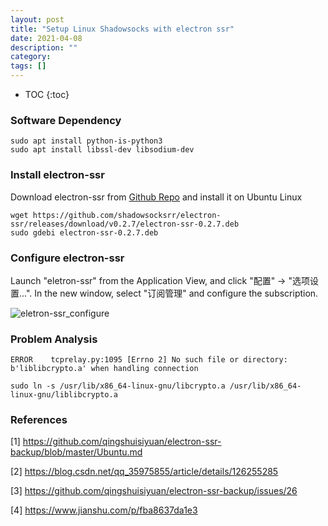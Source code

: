 ```yaml
---
layout: post
title: "Setup Linux Shadowsocks with electron ssr"
date: 2021-04-08
description: ""
category: 
tags: []
---
```

* TOC
{:toc}


### Software Dependency

```
sudo apt install python-is-python3
sudo apt install libssl-dev libsodium-dev
```

### Install electron-ssr

Download electron-ssr from [Github Repo](https://github.com/shadowsocksrr/electron-ssr) and install it on Ubuntu Linux

```
wget https://github.com/shadowsocksrr/electron-ssr/releases/download/v0.2.7/electron-ssr-0.2.7.deb
sudo gdebi electron-ssr-0.2.7.deb
```

### Configure electron-ssr

Launch "eletron-ssr" from the Application View, and click "配置" -> "选项设置...". In the new window, select "订阅管理" and configure the subscription.

![eletron-ssr_configure]({{site.url}}/images/eletron-ssr.png)

### Problem Analysis

```
ERROR    tcprelay.py:1095 [Errno 2] No such file or directory: b'liblibcrypto.a' when handling connection
```

```
sudo ln -s /usr/lib/x86_64-linux-gnu/libcrypto.a /usr/lib/x86_64-linux-gnu/liblibcrypto.a
```

### References

[1] <https://github.com/qingshuisiyuan/electron-ssr-backup/blob/master/Ubuntu.md>

[2] <https://blog.csdn.net/qq_35975855/article/details/126255285>

[3] <https://github.com/qingshuisiyuan/electron-ssr-backup/issues/26>

[4] <https://www.jianshu.com/p/fba8637da1e3>

